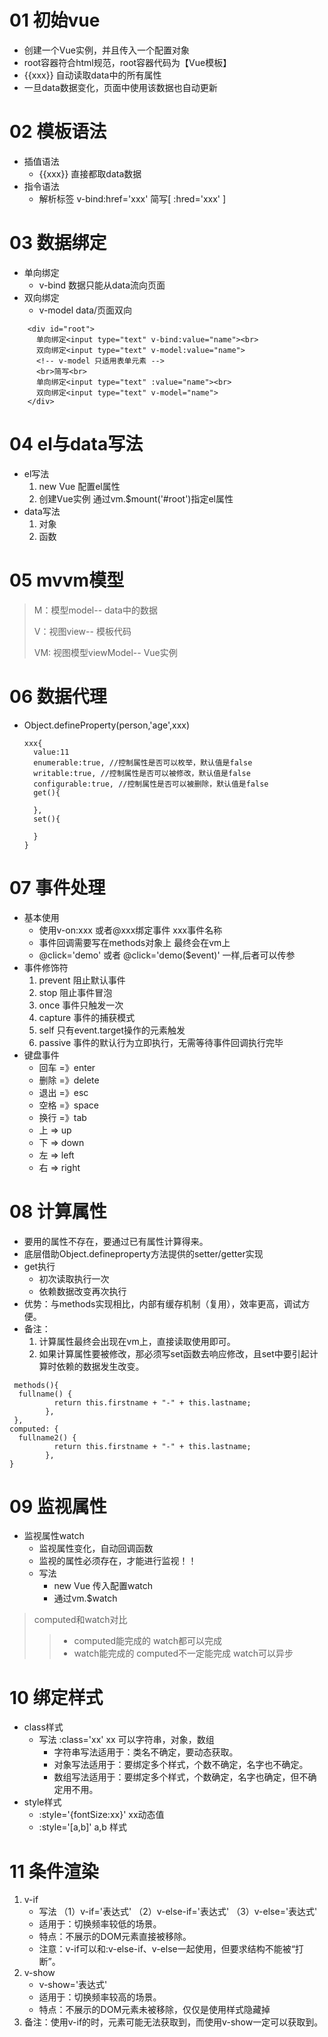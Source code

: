 01 初始vue
==
+  创建一个Vue实例，并且传入一个配置对象
+  root容器符合html规范，root容器代码为【Vue模板】
+  {{xxx}} 自动读取data中的所有属性
+  一旦data数据变化，页面中使用该数据也自动更新 
   
02 模板语法
===
+ 插值语法
  - {{xxx}} 直接都取data数据 
+  指令语法
   -  解析标签  v-bind:href='xxx' 简写[ :hred='xxx' ]

03 数据绑定
==
+ 单向绑定
  + v-bind 数据只能从data流向页面
+ 双向绑定
  + v-model data/页面双向
```
    <div id="root">
      单向绑定<input type="text" v-bind:value="name"><br>
      双向绑定<input type="text" v-model:value="name">
      <!-- v-model 只适用表单元素 -->
      <br>简写<br>
      单向绑定<input type="text" :value="name"><br>
      双向绑定<input type="text" v-model="name">
    </div>
```

04 el与data写法
==
+ el写法
  1. new Vue 配置el属性
  2. 创建Vue实例 通过vm.$mount('#root')指定el属性
+ data写法
  1. 对象
  2. 函数
   
05 mvvm模型
==
> M：模型model-- data中的数据 
> 
> V：视图view-- 模板代码 
> 
> VM: 视图模型viewModel-- Vue实例 

06 数据代理
==
+ Object.defineProperty(person,'age',xxx)
  ```
  xxx{
    value:11
    enumerable:true, //控制属性是否可以枚举，默认值是false
    writable:true, //控制属性是否可以被修改，默认值是false
    configurable:true, //控制属性是否可以被删除，默认值是false
    get(){

    },
    set(){

    }
  }

  ```

07 事件处理
==
+ 基本使用
  + 使用v-on:xxx 或者@xxx绑定事件  xxx事件名称
  + 事件回调需要写在methods对象上 最终会在vm上
  + @click='demo' 或者 @click='demo($event)' 一样,后者可以传参
+ 事件修饰符
  1. prevent 阻止默认事件
  2. stop 阻止事件冒泡
  3. once 事件只触发一次
  4. capture 事件的捕获模式
  5. self 只有event.target操作的元素触发
  6. passive 事件的默认行为立即执行，无需等待事件回调执行完毕
+ 键盘事件
  + 回车 =》enter
  + 删除 =》delete
  + 退出 =》esc
  + 空格 =》space
  + 换行 =》tab
  + 上 => up
  + 下 => down
  + 左 => left
  + 右 => right

08 计算属性
==
+ 要用的属性不存在，要通过已有属性计算得来。
+ 底层借助Object.defineproperty方法提供的setter/getter实现
+ get执行
  + 初次读取执行一次
  + 依赖数据改变再次执行
+ 优势：与methods实现相比，内部有缓存机制（复用），效率更高，调试方便。
+ 备注：
    1. 计算属性最终会出现在vm上，直接读取使用即可。
    2. 如果计算属性要被修改，那必须写set函数去响应修改，且set中要引起计算时依赖的数据发生改变。
```
 methods(){
  fullname() {
          return this.firstname + "-" + this.lastname;
        },
 },
computed: {
  fullname2() {
          return this.firstname + "-" + this.lastname;
        },
}

```
09 监视属性
== 
+ 监视属性watch
  + 监视属性变化，自动回调函数
  + 监视的属性必须存在，才能进行监视！！
  + 写法
    + new Vue 传入配置watch
    + 通过vm.$watch

> computed和watch对比
> > +  computed能完成的 watch都可以完成
> > +  watch能完成的 computed不一定能完成  watch可以异步

10 绑定样式
==
+ class样式
  + 写法 :class='xx' xx 可以字符串，对象，数组
    + 字符串写法适用于：类名不确定，要动态获取。
    + 对象写法适用于：要绑定多个样式，个数不确定，名字也不确定。
    + 数组写法适用于：要绑定多个样式，个数确定，名字也确定，但不确定用不用。
+ style样式
  + :style='{fontSize:xx}' xx动态值
  + :style='[a,b]' a,b 样式

11 条件渲染
=== 
1. v-if 
   +  写法 （1）v-if='表达式' （2）v-else-if='表达式' （3）v-else='表达式'
   +  适用于：切换频率较低的场景。 
   +  特点：不展示的DOM元素直接被移除。 
   +  注意：v-if可以和:v-else-if、v-else一起使用，但要求结构不能被“打断”。
2. v-show
   + v-show='表达式'
   + 适用于：切换频率较高的场景。
   + 特点：不展示的DOM元素未被移除，仅仅是使用样式隐藏掉
3. 备注：使用v-if的时，元素可能无法获取到，而使用v-show一定可以获取到。






































